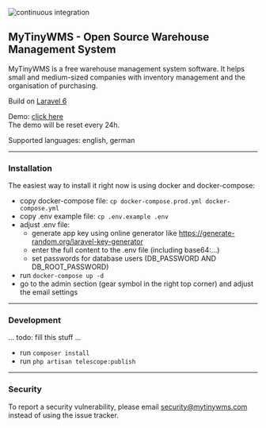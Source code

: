 ![continuous integration](https://github.com/alex-LE/myTinyWMS/workflows/continuous%20integration/badge.svg)

## MyTinyWMS - Open Source Warehouse Management System

MyTinyWMS is a free warehouse management system software. It helps small and medium-sized companies with inventory management and the organisation of purchasing.

Build on [Laravel 6](http://laravel.com)

Demo: [click here](https://demo.mytinywms.com)  
The demo will be reset every 24h.

Supported languages: english, german

-----

### Installation

The easiest way to install it right now is using docker and docker-compose:

- copy docker-compose file: `cp docker-compose.prod.yml docker-compose.yml`
- copy .env example file: `cp .env.example .env`
- adjust .env file:
    - generate app key using online generator like https://generate-random.org/laravel-key-generator
    - enter the full content to the .env file (including base64:...)
    - set passwords for database users (DB_PASSWORD AND DB_ROOT_PASSWORD)
- run `docker-compose up -d`
- go to the admin section (gear symbol in the right top corner) and adjust the email settings

-----

### Development

... todo: fill this stuff ...
- run `composer install`
- run `php artisan telescope:publish`

-----

### Security

To report a security vulnerability, please email security@mytinywms.com instead of using the issue tracker. 

